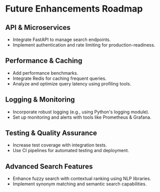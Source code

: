 # Future Enhancements Roadmap

## API & Microservices
- Integrate FastAPI to manage search endpoints.
- Implement authentication and rate limiting for production-readiness.

## Performance & Caching
- Add performance benchmarks.
- Integrate Redis for caching frequent queries.
- Analyze and optimize query latency using profiling tools.

## Logging & Monitoring
- Incorporate robust logging (e.g., using Python's logging module).
- Set up monitoring and alerts with tools like Prometheus & Grafana.

## Testing & Quality Assurance
- Increase test coverage with integration tests.
- Use CI pipelines for automated testing and deployment.

## Advanced Search Features
- Enhance fuzzy search with contextual ranking using NLP libraries.
- Implement synonym matching and semantic search capabilities.
